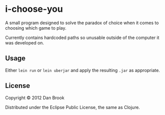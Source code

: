 # i-choose-you

A small program designed to solve the paradox of choice when it comes
to choosing which game to play.

Currently contains hardcoded paths so unusable outside of the computer
it was developed on.

## Usage

Either `lein run` or `lein uberjar` and apply the resulting `.jar` as
appropriate.

## License

Copyright © 2012 Dan Brook

Distributed under the Eclipse Public License, the same as Clojure.
